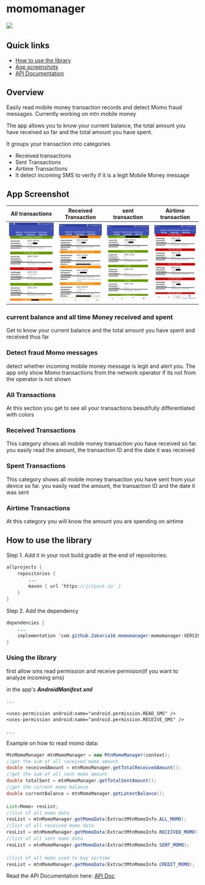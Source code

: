 # momomanager
[![](https://jitpack.io/v/Zakaria16/momomanager.svg)](https://jitpack.io/#Zakaria16/momomanager)



## Quick links
- [How to use the library](#use_lib)
- [App screenshots]()
- [API Documentation](momomanager/doc)

## Overview
Easily read mobile money transaction records and detect Momo fraud messages. Currently working on mtn mobile money

The app allows you to know your current balance, the total amount you have received so far and the total amount you have spent.

It groups your transaction into categories

* Received transactions
* Sent Transactions
* Airtime Transactions
* It detect incoming SMS to verify if it is a legit Mobile Money message
## App Screenshot
All transactions|Received Transaction|sent transaction|Airtime transaction
-----------------|----------------|-----------------|----------------
<img src="screenshots/Screenshot_2.0.0_1.png" >|<img src="screenshots/Screenshot_2.0.0_2.jpg">|<img src="screenshots/Screenshot_2.0.0_3.png">|<img src="screenshots/Screenshot_2.0.0_4.png">

### current balance and all time Money received and spent
Get to know your current balance and the total amount you have spent and received thus far

### Detect fraud Momo messages
detect whether incoming mobile money message is legit and alert you. The app only show Momo transactions from the network operator if its not from the operator is not shown

### All Transactions
At this section you get to see all your transactions beautifully differentiated with colors

### Received Transactions
This category shows all mobile money transaction you have received so far. you easily read the amount, the transaction ID and the date it was received

### Spent Transactions
This category shows all mobile money transaction you have sent from your device so far. you easily read the amount, the transaction ID and the date it was sent

### Airtime Transactions
At this category you will know the amount you are spending on airtime


## <a name="use_lib"></a> How to use the library
Step 1. Add it in your root build.gradle at the end of repositories:
```java
allprojects {
	repositories {
		...
		maven { url 'https://jitpack.io' }
	}
}
```

Step 2. Add the dependency
```java
dependencies {
    ...
    implementation 'com.github.Zakaria16.momomanager:momomanager:VERSION_NAME'
}
```

### Using the library
first allow sms read permission and receive permision(if you want to analyze incoming sms)

in the app's ***AndroidManifest.xml***

```
...

<uses-permission android:name="android.permission.READ_SMS" />
<uses-permission android:name="android.permission.RECEIVE_SMS" />

...

```

Example on how to read momo data:

```java
MtnMomoManager mtnMomoManager = new MtnMomoManager(context);
//get the sum of all received momo amount
double receivedAmount = mtnMomoManager.getTotalReceivedAmount();
//get the sum of all sent momo amount
double totalSent = mtnMomoManager.getTotalSentAmount();
//get the current momo balance
double currentBalance = mtnMomoManager.getLatestBalance();

List<Momo> resList;
//list of all momo data
resList = mtnMomoManager.getMomoData(ExtractMtnMomoInfo.ALL_MOMO);
//list of all received momo data
resList = mtnMomoManager.getMomoData(ExtractMtnMomoInfo.RECEIVED_MOMO);
//list of all sent momo data
resList = mtnMomoManager.getMomoData(ExtractMtnMomoInfo.SENT_MOMO);

//list of all momo used to buy airtime
resList = mtnMomoManager.getMomoData(ExtractMtnMomoInfo.CREDIT_MOMO);

```

Read the API Documentation here: [API Doc](https://github.com/Zakaria16/momomanager/tree/master/momomanager/doc)
